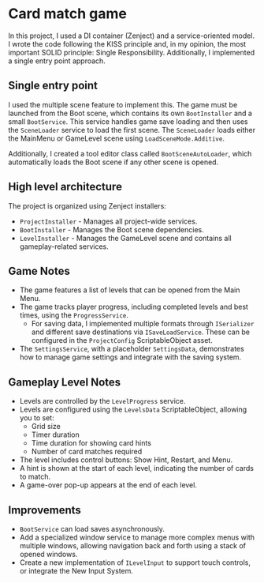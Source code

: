 # Card match game

In this project, I used a DI container (Zenject) and a service-oriented model. I wrote the code following the KISS principle and, in my opinion, the most important SOLID principle: Single Responsibility. Additionally, I implemented a single entry point approach.

## Single entry point
I used the multiple scene feature to implement this. The game must be launched from the Boot scene, which contains its own `BootInstaller` and a small `BootService`. This service handles game save loading and then uses the `SceneLoader` service to load the first scene. The `SceneLoader` loads either the MainMenu or GameLevel scene using `LoadSceneMode.Additive`. 

Additionally, I created a tool editor class called `BootSceneAutoLoader`, which automatically loads the Boot scene if any other scene is opened.

## High level architecture
The project is organized using Zenject installers:

* `ProjectInstaller` - Manages all project-wide services.
* `BootInstaller` - Manages the Boot scene dependencies.
* `LevelInstaller` - Manages the GameLevel scene and contains all gameplay-related services.

## Game Notes
* The game features a list of levels that can be opened from the Main Menu.
* The game tracks player progress, including completed levels and best times, using the `ProgressService`.
  * For saving data, I implemented multiple formats through `ISerializer` and different save destinations via `ISaveLoadService`. These can be configured in the `ProjectConfig` ScriptableObject asset.
* The `SettingsService`, with a placeholder `SettingsData`, demonstrates how to manage game settings and integrate with the saving system.

## Gameplay Level Notes
* Levels are controlled by the `LevelProgress` service.
* Levels are configured using the `LevelsData` ScriptableObject, allowing you to set:
  * Grid size
  * Timer duration
  * Time duration for showing card hints
  * Number of card matches required
* The level includes control buttons: Show Hint, Restart, and Menu.
* A hint is shown at the start of each level, indicating the number of cards to match.
* A game-over pop-up appears at the end of each level.

## Improvements
* `BootService` can load saves asynchronously.
* Add a specialized window service to manage more complex menus with multiple windows, allowing navigation back and forth using a stack of opened windows.
* Create a new implementation of `ILevelInput` to support touch controls, or integrate the New Input System.
